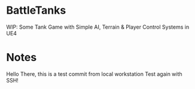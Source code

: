 # BattleTanks
WIP: Some Tank Game with Simple AI, Terrain &amp; Player Control Systems in UE4

# Notes
Hello There, this is a test commit from local workstation
Test again with SSH!
